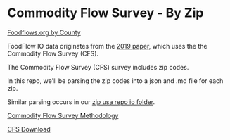 # Commodity Flow Survey - By Zip

[Foodflows.org by County](https://foodflows.org/)  

FoodFlow IO data originates from the [2019 paper](http://mkonar.cee.illinois.edu/36_Lin_ERL_2019.pdf), which uses the the Commodity Flow Survey (CFS).

The Commodity Flow Survey (CFS) survey includes zip codes.  

In this repo, we'll be parsing the zip codes into a json and .md file for each zip.  

Similar parsing occurs in our [zip usa repo io folder](https://github.com/modelearth/zip/tree/master/io).

[Commodity Flow Survey
Methodology](https://www2.census.gov/programs-surveys/cfs/technical-documentation/methodology/2017cfsmethodology.pdf)

[CFS Download](https://www.census.gov/data/datasets/2017/econ/cfs/historical-datasets.html)
